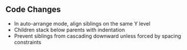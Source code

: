 ## Code Changes

- In auto-arrange mode, align siblings on the same Y level
- Children stack below parents with indentation
- Prevent siblings from cascading downward unless forced by spacing constraints
